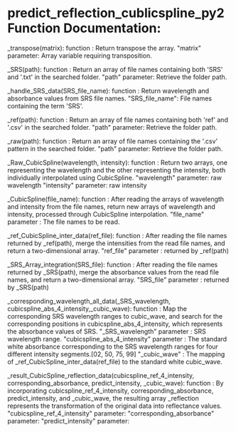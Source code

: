 # predict_reflection_cublicspline_py2 Function Documentation:
_transpose(matrix):
  function : Return transpose the array.
  "matrix" parameter: Array variable requiring transposition.

_SRS(path):
  function : Return an array of file names containing both 'SRS' and '.txt' in the searched folder.
  "path" parameter: Retrieve the folder path.

_handle_SRS_data(SRS_file_name):
  function : Return wavelength and absorbance values from SRS file names.
  "SRS_file_name": File names containing the term 'SRS'.

_ref(path):
  function : Return an array of file names containing both 'ref' and '.csv' in the searched folder.
  "path" parameter: Retrieve the folder path.
  
_raw(path):
  function : Return an array of file names containing the '.csv' pattern in the searched folder.
  "path" parameter: Retrieve the folder path.

_Raw_CubicSpline(wavelength, intensity):
  function : Return two arrays, one representing the wavelength and the other representing the intensity, both individually interpolated using CubicSpline.
  "wavelength" parameter: raw wavelength
  "intensity" parameter: raw intensity

_CubicSpline(file_name): 
  function : After reading the arrays of wavelength and intensity from the file names, return new arrays of wavelength and intensity, processed through CubicSpline interpolation.
  "file_name" parameter : The file names to be read.

_ref_CubicSpline_inter_data(ref_file):
  function : After reading the file names returned by _ref(path), merge the intensities from the read file names, and return a two-dimensional array.
  "ref_file" parameter : returned by _ref(path)

_SRS_Array_integration(SRS_file):
  function : After reading the file names returned by _SRS(path), merge the absorbance values from the read file names, and return a two-dimensional array.
  "SRS_file" parameter : returned by _SRS(path)

_corresponding_wavelength_all_data(_SRS_wavelength, cubicspline_abs_4_intensity,_cubic_wave):
  function : Map the corresponding SRS wavelength ranges to cubic_wave, and search for the corresponding positions in cubicspline_abs_4_intensity, which represents the absorbance values of SRS.
  "_SRS_wavelength" parameter : SRS wavelength range.
  "cubicspline_abs_4_intensity" parameter : The standard white absorbance corresponding to the SRS wavelength ranges for four different intensity segments.[02, 50, 75, 99]
  "_cubic_wave" : The mapping of _ref_CubicSpline_inter_data(ref_file) to the standard white cubic_wave.

_result_CubicSpline_reflection_data(cubicspline_ref_4_intensity, corresponding_absorbance, predict_intensity, _cubic_wave):
  function : By incorporating cubicspline_ref_4_intensity, corresponding_absorbance, predict_intensity, and _cubic_wave, the resulting array _reflection represents the transformation of the original data into reflectance values.
  "cubicspline_ref_4_intensity" parameter:
  "corresponding_absorbance" parameter:
  "predict_intensity" parameter:


  
